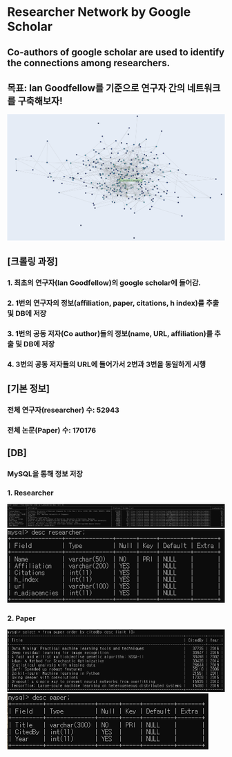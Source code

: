 # Researcher Network by Google Scholar
## Co-authors of google scholar are used to identify the connections among researchers.
## 목표: Ian Goodfellow를 기준으로 연구자 간의 네트워크를 구축해보자!
![CreatePlane](./capture/network/network_5.png)
##
## [크롤링 과정]
### 1. 최초의 연구자(Ian Goodfellow)의 google scholar에 들어감.
### 2. 1번의 연구자의 정보(affiliation, paper, citations, h index)를 추출 및 DB에 저장
### 3. 1번의 공동 저자(Co author)들의 정보(name, URL, affiliation)를 추출 및 DB에 저장
### 4. 3번의 공동 저자들의 URL에 들어가서 2번과 3번을 동일하게 시행 
##
## [기본 정보]
### 전체 연구자(researcher) 수: 52943
### 전체 논문(Paper) 수: 170176
##
## [DB]
### MySQL을 통해 정보 저장
### 1. Researcher
![CreatePlane](./capture/db/researcher.png)
![CreatePlane](./capture/db/researcher_구조.png)
###
### 2. Paper
![CreatePlane](./capture/db/paper.png)
![CreatePlane](./capture/db/paper_구조.png)


